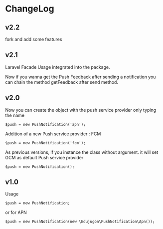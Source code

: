 #   ChangeLog

##  v2.2
fork and add some features

##  v2.1
Laravel Facade Usage integrated into the package.

Now if you wanna get the Push Feedback after sending a notification you can chain the method getFeedback after send method.


##  v2.0

Now you can create the object with the push service provider only typing the name

    $push = new PushNotification('apn');

Addition of a new Push service provider : FCM

    $push = new PushNotification('fcm');

As previous versions, if you instance the class without argument. it will set GCM as default Push service provider

    $push = new PushNotification();


##  v1.0

Usage

    $push = new PushNotification;

or for APN

    $push = new PushNotification(new \Edujugon\PushNotification\Apn());
